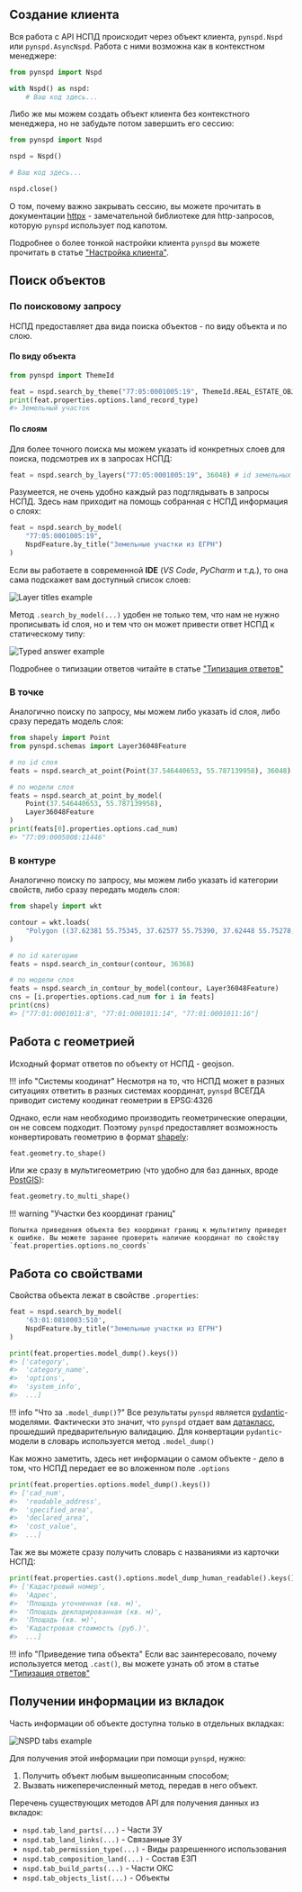 ## Создание клиента

Вся работа с API НСПД происходит через объект клиента, `pynspd.Nspd` или `pynspd.AsyncNspd`. Работа с ними возможна как в контекстном менеджере:
```python
from pynspd import Nspd

with Nspd() as nspd:
    # Ваш код здесь...
```

Либо же мы можем создать объект клиента без контекстного менеджера, но не забудьте потом завершить его сессию:

```python
from pynspd import Nspd

nspd = Nspd()

# Ваш код здесь...

nspd.close()
```

О том, почему важно закрывать сессию, вы можете прочитать в документации [httpx](https://www.python-httpx.org/advanced/clients/#usage) - замечательной библиотеке для http-запросов, которую `pynspd` использует под капотом.

Подробнее о более тонкой настройки клиента `pynspd` вы можете прочитать в статье ["Настройка клиента"](advanced/client.md).

## Поиск объектов

### По поисковому запросу

НСПД предоставляет два вида поиска объектов - по виду объекта и по слою.

#### По виду объекта

```python
from pynspd import ThemeId

feat = nspd.search_by_theme("77:05:0001005:19", ThemeId.REAL_ESTATE_OBJECTS)
print(feat.properties.options.land_record_type)
#> Земельный участок
```

#### По слоям

Для более точного поиска мы можем указать id конкретных слоев для поиска, подсмотрев их в запросах НСПД:

```python
feat = nspd.search_by_layers("77:05:0001005:19", 36048) # id земельных участков
```

Разумеется, не очень удобно каждый раз подглядывать в запросы НСПД. Здесь нам приходит на помощь собранная с НСПД информация о слоях:

```python
feat = nspd.search_by_model(
    "77:05:0001005:19", 
    NspdFeature.by_title("Земельные участки из ЕГРН")
)
```

Если вы работаете в современной **IDE** (*VS Code*, *PyCharm* и т.д.), то она сама подскажет вам доступный список слоев:

![Layer titles example](assets/layer_assist.png)

Метод `.search_by_model(...)` удобен не только тем, что нам не нужно прописывать id слоя, но и тем что он может привести ответ НСПД к статическому типу: 

![Typed answer example](assets/typed_answer.png)

Подробнее о типизации ответов читайте в статье ["Типизация ответов"](advanced/typing.md)


### В точке

Аналогично поиску по запросу, мы можем либо указать id слоя, либо сразу передать модель слоя:

```python
from shapely import Point
from pynspd.schemas import Layer36048Feature

# по id слоя
feats = nspd.search_at_point(Point(37.546440653, 55.787139958), 36048)

# по модели слоя
feats = nspd.search_at_point_by_model(    
    Point(37.546440653, 55.787139958), 
    Layer36048Feature
)
print(feats[0].properties.options.cad_num)
#> "77:09:0005008:11446"
```

### В контуре

Аналогично поиску по запросу, мы можем либо указать id категории свойств, либо сразу передать модель слоя:

```python
from shapely import wkt

contour = wkt.loads(
    "Polygon ((37.62381 55.75345, 37.62577 55.75390, 37.62448 55.75278, 37.62381 55.75345))"
)

# по id категории
feats = nspd.search_in_contour(contour, 36368)

# по модели слоя
feats = nspd.search_in_contour_by_model(contour, Layer36048Feature)
cns = [i.properties.options.cad_num for i in feats]
print(cns)
#> ["77:01:0001011:8", "77:01:0001011:14", "77:01:0001011:16"]
```

## Работа с геометрией

Исходный формат ответов по объекту от НСПД - geojson. 

!!! info "Системы коодинат"
    Несмотря на то, что НСПД может в разных ситуациях ответить в разных системах координат, `pynspd` ВСЕГДА приводит систему коодинат геометрии в EPSG:4326

Однако, если нам необходимо производить геометрические операции, он не совсем подходит. Поэтому `pynspd` предоставляет возможность конвертировать геометрию в формат [shapely](https://shapely.readthedocs.io/en/2.0.4/manual.html):

```python
feat.geometry.to_shape()
```

Или же сразу в мультигеометрию (что удобно для баз данных, вроде [PostGIS](https://postgis.net/)):

```python
feat.geometry.to_multi_shape()
```

!!! warning "Участки без координат границ"

    Попытка приведения объекта без координат границ к мультитипу приведет к ошибке. Вы можете заранее проверить наличие координат по свойству `feat.properties.options.no_coords`


## Работа со свойствами

Свойства объекта лежат в свойстве `.properties`:

```python
feat = nspd.search_by_model(
    '63:01:0810003:510', 
    NspdFeature.by_title("Земельные участки из ЕГРН")
)

print(feat.properties.model_dump().keys())
#> ['category',
#>  'category_name',
#>  'options',
#>  'system_info',
#>  ...]
```

!!! info "Что за `.model_dump()`?"
    Все результаты `pynspd` является [pydantic](https://docs.pydantic.dev/latest)-моделями. 
    Фактически это значит, что `pynspd` отдает вам [датакласс](https://docs.python.org/3/library/dataclasses.html), 
    прошедший предварительную валидацию. 
    Для конвертации `pydantic`-модели в словарь используется метод `.model_dump()`

Как можно заметить, здесь нет информации о самом объекте - дело в том, что НСПД передает ее во вложенном поле `.options`

```python
print(feat.properties.options.model_dump().keys())
#> ['cad_num',
#>  'readable_address',
#>  'specified_area',
#>  'declared_area',
#>  'cost_value',
#>  ...]
```

Так же вы можете сразу получить словарь с названиями из карточки НСПД:

```python
print(feat.properties.cast().options.model_dump_human_readable().keys())
#> ['Кадастровый номер',
#>  'Адрес',
#>  'Площадь уточненная (кв. м)',
#>  'Площадь декларированная (кв. м)',
#>  'Площадь (кв. м)',
#>  'Кадастровая стоимость (руб.)',
#>  ...]
```

!!! info "Приведение типа объекта"
    Если вас заинтересовало, почему используется метод `.cast()`, 
    вы можете узнать об этом в статье ["Типизация ответов"](advanced/typing.md)

## Получении информации из вкладок

Часть информации об объекте доступна только в отдельных вкладках:

![NSPD tabs example](assets/nspd_tabs.png)

Для получения этой информации при помощи `pynspd`, нужно:

1. Получить объект любым вышеописанным способом;
2. Вызвать нижеперечисленный метод, передав в него объект.

Перечень существующих методов API для получения данных из вкладок:

- `nspd.tab_land_parts(...)` - Части ЗУ
- `nspd.tab_land_links(...)` - Связанные ЗУ
- `nspd.tab_permission_type(...)` - Виды разрешенного использования
- `nspd.tab_composition_land(...)` - Состав ЕЗП
- `nspd.tab_build_parts(...)` - Части ОКС
- `nspd.tab_objects_list(...)` - Объекты